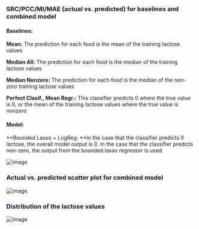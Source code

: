 ### SRC/PCC/MI/MAE  (actual vs. predicted) for baselines and combined model

#### Baselines:

**Mean:** The prediction for each food is the mean of the training lactose values

**Median All:**  The prediction for each food is the median of the training lactose values

**Median Nonzero:** The prediction for each food is the median of the _non-zero_ training lactose values

**Perfect Clasif., Mean Regr.:** This classifier predicts 0 where the true value is 0, or the mean of the training lactose values where the true value is nonzero

#### Model:

**Bounded Lasso + LogReg: **In the case that the classifier predicts 0 lactose, the overall model output is 0. In the case that the classifier predicts non-zero, the output from the bounded lasso regressor is used.

![image](https://user-images.githubusercontent.com/28633482/51445765-a5f1e180-1cbd-11e9-87d3-cb6a0dd55f80.png)

<div style="page-break-after: always;"></div>

### Actual vs. predicted scatter plot for combined model

![image](https://user-images.githubusercontent.com/28633482/51445907-51e7fc80-1cbf-11e9-992f-0370fe3caba8.png)

<div style="page-break-after: always;"></div>

### Distribution of the lactose values

![image](https://user-images.githubusercontent.com/28633482/51445829-71caf080-1cbe-11e9-92be-c671c6ab8e54.png)